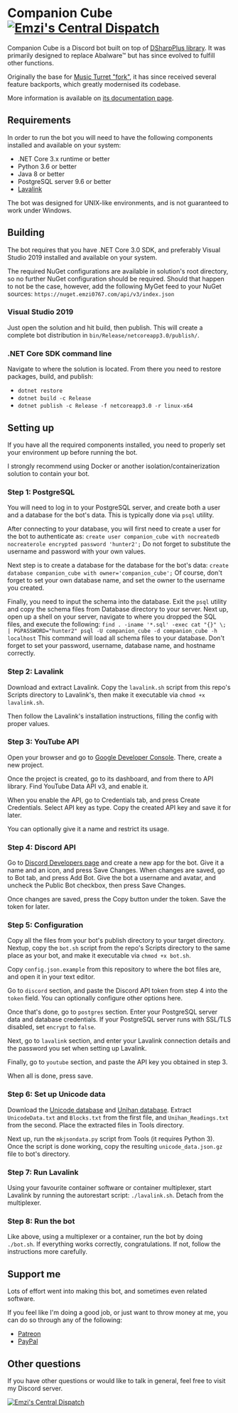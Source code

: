 # Companion Cube [![Emzi's Central Dispatch](https://discordapp.com/api/guilds/207879549394878464/widget.png)](https://discord.gg/rGKrJDR)
Companion Cube is a Discord bot built on top of [DSharpPlus library](https://github.com/DSharpPlus/DSharpPlus). 
It was primarily designed to replace Abalware™ but has since evolved to 
fulfill other functions.

Originally the base for [Music Turret "fork"](https://github.com/Emzi0767/Discord-Music-Turret-Bot), 
it has since received several feature backports, which greatly modernised its 
codebase.

More information is available on [its documentation page](https://emzi0767.com/#!/discord/companion-cube).

## Requirements
In order to run the bot you will need to have the following components 
installed and available on your system:
- .NET Core 3.x runtime or better
- Python 3.6 or better
- Java 8 or better
- PostgreSQL server 9.6 or better
- [Lavalink](https://github.com/Frederikam/Lavalink)

The bot was designed for UNIX-like environments, and is not guaranteed to work 
under Windows.

## Building
The bot requires that you have .NET Core 3.0 SDK, and preferably Visual Studio 
2019 installed and available on your system.

The required NuGet configurations are available in solution's root directory, 
so no further NuGet configuration should be required. Should that happen to not 
be the case, however, add the following MyGet feed to your NuGet sources:
`https://nuget.emzi0767.com/api/v3/index.json`

### Visual Studio 2019
Just open the solution and hit build, then publish. This will create a complete 
bot distribution in `bin/Release/netcoreapp3.0/publish/`.

### .NET Core SDK command line
Navigate to where the solution is located. From there you need to restore 
packages, build, and publish:
- `dotnet restore`
- `dotnet build -c Release`
- `dotnet publish -c Release -f netcoreapp3.0 -r linux-x64`

## Setting up
If you have all the required components installed, you need to properly set 
your environment up before running the bot.

I strongly recommend using Docker or another isolation/containerization 
solution to contain your bot.

### Step 1: PostgreSQL
You will need to log in to your PostgreSQL server, and create both a user and 
a database for the bot's data. This is typically done via `psql` utility.

After connecting to your database, you will first need to create a user for the 
bot to authenticate as:
`create user companion_cube with nocreatedb nocreaterole encrypted password 'hunter2';`
Do not forget to substitute the username and password with your own values.

Next step is to create a database for the database for the bot's data:
`create database companion_cube with owner='companion_cube';` Of course, don't 
forget to set your own database name, and set the owner to the username you 
created.

Finally, you need to input the schema into the database. Exit the `psql` 
utility and copy the schema files from Database directory to your server. Next 
up, open up a shell on your server, navigate to where you dropped the SQL 
files, and execute the following:
`find . -iname '*.sql' -exec cat "{}" \; | PGPASSWORD="hunter2" psql -U companion_cube -d companion_cube -h localhost`
This command will load all schema files to your database. Don't forget to set 
your password, username, database name, and hostname correctly.

### Step 2: Lavalink
Download and extract Lavalink. Copy the `lavalink.sh` script from this repo's 
Scripts directory to Lavalink's, then make it executable via 
`chmod +x lavalink.sh`.

Then follow the Lavalink's installation instructions, filling the config with 
proper values.

### Step 3: YouTube API
Open your browser and go to [Google Developer Console](https://console.developers.google.com/). 
There, create a new project. 

Once the project is created, go to its dashboard, and from there to API 
library. Find YouTube Data API v3, and enable it. 

When you enable the API, go to Credentials tab, and press Create Credentials.
Select API key as type. Copy the created API key and save it for later.

You can optionally give it a name and restrict its usage.

### Step 4: Discord API
Go to [Discord Developers page](https://discordapp.com/developers/applications/) 
and create a new app for the bot. Give it a name and an icon, and press Save 
Changes. When changes are saved, go to Bot tab, and press Add Bot. Give the bot 
a username and avatar, and uncheck the Public Bot checkbox, then press Save 
Changes.

Once changes are saved, press the Copy button under the token. Save the token 
for later.

### Step 5: Configuration
Copy all the files from your bot's publish directory to your target directory. 
Nextup, copy the `bot.sh` script from the repo's Scripts directory to the same 
place as your bot, and make it executable via `chmod +x bot.sh`.

Copy `config.json.example` from this repository to where the bot files are, and 
open it in your text editor.

Go to `discord` section, and paste the Discord API token from step 4 into the 
`token` field. You can optionally configure other options here. 

Once that's done, go to `postgres` section. Enter your PostgreSQL server data 
and database credentials. If your PostgreSQL server runs with SSL/TLS disabled, 
set `encrypt` to `false`.

Next, go to `lavalink` section, and enter your Lavalink connection details and 
the password you set when setting up Lavalink.

Finally, go to `youtube` section, and paste the API key you obtained in step 3.

When all is done, press save.

### Step 6: Set up Unicode data
Download the [Unicode database](https://unicode.org/Public/10.0.0/ucd/UCD.zip) and 
[Unihan database](https://unicode.org/Public/10.0.0/ucd/Unihan.zip). Extract 
`UnicodeData.txt` and `Blocks.txt` from the first file, and 
`Unihan_Readings.txt` from the second. Place the extracted files in Tools 
directory.

Next up, run the `mkjsondata.py` script from Tools (it requires Python 3). 
Once the script is done working, copy the resulting `unicode_data.json.gz` file
to bot's directory.

### Step 7: Run Lavalink
Using your favourite container software or container multiplexer, start 
Lavalink by running the autorestart script: `./lavalink.sh`. Detach from the 
multiplexer.

### Step 8: Run the bot
Like above, using a multiplexer or a container, run the bot by doing 
`./bot.sh`. If everything works correctly, congratulations. If not, follow the 
instructions more carefully.

## Support me
Lots of effort went into making this bot, and sometimes even related software.

If you feel like I'm doing a good job, or just want to throw money at me, you 
can do so through any of the following:
- [Patreon](https://www.patreon.com/emzi0767)
- [PayPal](https://paypal.me/Emzi0767/5USD)

## Other questions
If you have other questions or would like to talk in general, feel free to 
visit my Discord server.

[![Emzi's Central Dispatch](https://discordapp.com/api/guilds/207879549394878464/embed.png?style=banner1)](https://discord.gg/rGKrJDR)
